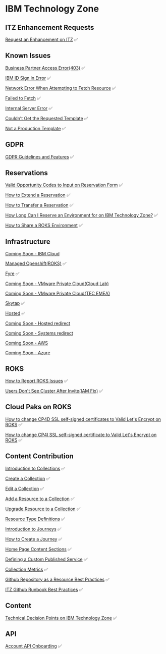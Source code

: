 # IBM Technology Zone

## ITZ Enhancement Requests

[Request an Enhancement on ITZ](https://github.com/IBM/itz-support-public/blob/main/IBM-Technology-Zone/IBM-Technology-Zone-Runbooks/aha-itz-enhancement-request-form-runbook.md)  :white_check_mark:  

## Known Issues

[Business Partner Access Error(403)](https://github.com/IBM/itz-support-public/blob/main/IBM-Technology-Zone/IBM-Technology-Zone-Runbooks/BusinessPartnersAccess.md)  :white_check_mark:  

[IBM ID Sign in Error](https://github.com/IBM/itz-support-public/blob/main/IBM-Technology-Zone/IBM-Technology-Zone-Runbooks/ibmidoutages.md)  :white_check_mark: 

[Network Error When Attempting to Fetch Resource](https://github.com/IBM/itz-support-public/blob/main/IBM-Technology-Zone/IBM-Technology-Zone-Runbooks/NetworkError-when-attempting-to-fetch-resource.md)  :white_check_mark:

[Failed to Fetch](https://github.com/IBM/itz-support-public/blob/main/IBM-Technology-Zone/IBM-Technology-Zone-Runbooks/failed-to-fetch.md)  :white_check_mark:

[Internal Server Error](https://github.com/IBM/itz-support-public/blob/main/IBM-Technology-Zone/IBM-Technology-Zone-Runbooks/Internal-server-error.md)  :white_check_mark:  

[Couldn’t Get the Requested Template](https://github.com/IBM/itz-support-public/blob/main/IBM-Technology-Zone/IBM-Technology-Zone-Runbooks/Couldn%E2%80%99t-get-the-requested-template.md)  :white_check_mark: 

[Not a Production Template](https://github.com/IBM/itz-support-public/blob/main/IBM-Technology-Zone/IBM-Technology-Zone-Runbooks/not-a-production-template.md)  :white_check_mark: 


## GDPR

[GDPR Guidelines and Features](https://github.com/IBM/itz-support-public/blob/main/IBM-Technology-Zone/IBM-Technology-Zone-Runbooks/gdpr-runbook.md)  :white_check_mark: 

## Reservations

[Valid Opportunity Codes to Input on Reservation Form](https://github.com/IBM/itz-support-public/blob/main/IBM-Technology-Zone/IBM-Technology-Zone-Runbooks/valid-opportunity-codes.md)  :white_check_mark: 

[How to Extend a Reservation](https://github.com/IBM/itz-support-public/blob/main/IBM-Technology-Zone/IBM-Technology-Zone-Runbooks/extend-a-reservation.md)  :white_check_mark: 

[How to Transfer a Reservation](https://github.com/IBM/itz-support-public/blob/main/IBM-Technology-Zone/IBM-Technology-Zone-Runbooks/transfer_environment.md)  :white_check_mark: 

[How Long Can I Reserve an Environment for on IBM Technology Zone?](https://github.com/IBM/itz-support-public/blob/main/IBM-Technology-Zone/IBM-Technology-Zone-Runbooks/reservation-duration-policy.md)  :white_check_mark:  

[How to Share a ROKS Environment](https://github.com/IBM/itz-support-public/blob/main/IBM-Technology-Zone/IBM-Technology-Zone-Runbooks/share_environment.md)  :white_check_mark:

## Infrastructure

[Coming Soon - IBM Cloud]()

[Managed Openshift(ROKS)](https://github.com/IBM/itz-support-public/blob/main/IBM-Technology-Zone/IBM-Technology-Zone-Runbooks/ManagedOpenShift(ROKS)reserved.md)  :white_check_mark:  

[Fyre](https://github.com/IBM/itz-support-public/blob/main/IBM-Technology-Zone/IBM-Technology-Zone-Runbooks/fyrereserved.md)  :white_check_mark:  

[Coming Soon - VMware Private Cloud(Cloud Lab)]()

[Coming Soon - VMware Private Cloud(TEC EMEA)]()

[Skytap](https://github.com/IBM/itz-support-public/blob/main/Skytap/Skytap-Runbooks/skytap-reserved.md)  :white_check_mark:  

[Hosted](https://github.com/IBM/itz-support-public/blob/main/IBM-Technology-Zone/IBM-Technology-Zone-Runbooks/Hosted.md)  :white_check_mark:  

[Coming Soon - Hosted redirect]()

[Coming Soon - Systems redirect]()

[Coming Soon - AWS]()

[Coming Soon - Azure]()

## ROKS

[How to Report ROKS Issues](https://github.com/IBM/itz-support-public/blob/main/IBM-Technology-Zone/IBM-Technology-Zone-Runbooks/roks-must-gather.md)  :white_check_mark:    

[Users Don't See Cluster After Invite(IAM Fix)](https://github.com/IBM/itz-support-public/blob/main/IBM-Technology-Zone/IBM-Technology-Zone-Runbooks/iam-fix.md)  :white_check_mark:


## Cloud Paks on ROKS

[How to change CP4D SSL self-signed certificates to Valid Let's Encrypt on ROKS](https://github.com/IBM/itz-support-public/blob/main/IBM-Technology-Zone/IBM-Technology-Zone-Runbooks/cp4d-certs.md)  :white_check_mark:

[How to change CP4I SSL self-signed certificate to Valid Let's Encrypt on ROKS](https://github.com/IBM/itz-support-public/blob/main/IBM-Technology-Zone/IBM-Technology-Zone-Runbooks/cp4i-certs.md)  :white_check_mark:


## Content Contribution

[Introduction to Collections](https://github.com/IBM/itz-support-public/blob/main/IBM-Technology-Zone/IBM-Technology-Zone-Runbooks/intro-to-collections.md)  :white_check_mark:

[Create a Collection](https://github.com/IBM/itz-support-public/blob/main/IBM-Technology-Zone/IBM-Technology-Zone-Runbooks/create-collection.md)  :white_check_mark:

[Edit a Collection](https://github.com/IBM/itz-support-public/blob/main/IBM-Technology-Zone/IBM-Technology-Zone-Runbooks/edit-a-collection.md)  :white_check_mark:

[Add a Resource to a Collection](https://github.com/IBM/itz-support-public/blob/main/IBM-Technology-Zone/IBM-Technology-Zone-Runbooks/add-a-resource.md)  :white_check_mark:

[Upgrade Resource to a Collection](https://github.com/IBM/itz-support-public/blob/main/IBM-Technology-Zone/IBM-Technology-Zone-Runbooks/upgrade-resource-to-collection.md)  :white_check_mark:  

[Resource Type Definitions](https://github.com/IBM/itz-support-public/blob/main/IBM-Technology-Zone/IBM-Technology-Zone-Runbooks/resource-types.md)  :white_check_mark:

[Introduction to Journeys](https://github.com/IBM/itz-support-public/blob/main/IBM-Technology-Zone/IBM-Technology-Zone-Runbooks/intro-collection-journey.md)  :white_check_mark:

[How to Create a Journey](https://github.com/IBM/itz-support-public/edit/main/IBM-Technology-Zone/IBM-Technology-Zone-Runbooks/journey-creation-process.md)  :white_check_mark:
 

[Home Page Content Sections](https://github.com/IBM/itz-support-public/blob/main/IBM-Technology-Zone/IBM-Technology-Zone-Runbooks/new-home-page.md)  :white_check_mark:  

[Defining a Custom Published Service](https://github.com/IBM/itz-support-public/blob/main/IBM-Technology-Zone/IBM-Technology-Zone-Runbooks/Custom_Published_Service_details.md)  :white_check_mark:  

[Collection Metrics](https://github.com/IBM/itz-support-public/blob/main/IBM-Technology-Zone/IBM-Technology-Zone-Runbooks/collection-metrics.md)  :white_check_mark: 

[Github Repository as a Resource Best Practices](https://github.com/IBM/itz-support-public/blob/main/IBM-Technology-Zone/IBM-Technology-Zone-Runbooks/git-repo-best-practices.md)  :white_check_mark: 

[ITZ Github Runbook Best Practices](https://github.com/IBM/itz-support-public/blob/main/IBM-Technology-Zone/IBM-Technology-Zone-Runbooks/github-runbook-best-practices.md)  :white_check_mark: 

## Content

[Technical Decision Points on IBM Technology Zone](https://github.com/IBM/itz-support-public/blob/main/IBM-Technology-Zone/IBM-Technology-Zone-Runbooks/technical-decision-points.md)  :white_check_mark: 


## API

[Account API Onboarding](https://github.com/IBM/itz-support-public/blob/main/IBM-Technology-Zone/IBM-Technology-Zone-Runbooks/account-api-onboarding.md)  :white_check_mark:
